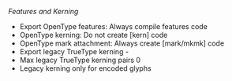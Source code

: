 *Features and Kerning*
- Export OpenType features: Always compile features code
- OpenType kerning: Do not create [kern] code
- OpenType mark attachment: Always create [mark/mkmk] code
- Export legacy TrueType kerning -
- Max legacy TrueType kerning pairs 0
- Legacy kerning only for encoded glyphs
